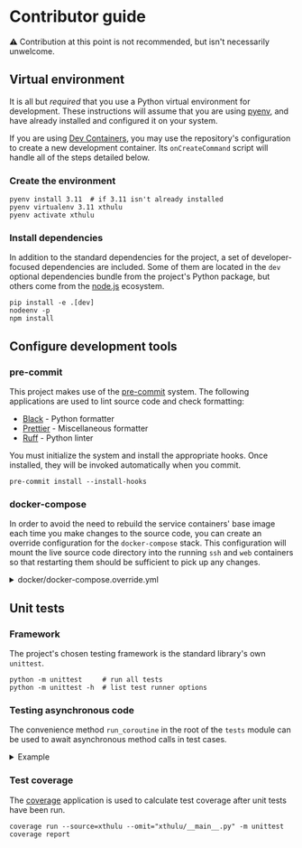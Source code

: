 # Contributor guide

⚠️ Contribution at this point is not recommended, but isn't necessarily
unwelcome.

## Virtual environment

It is all but _required_ that you use a Python virtual environment for
development. These instructions will assume that you are using [pyenv], and have
already installed and configured it on your system.

If you are using [Dev Containers], you may use the repository's configuration to
create a new development container. Its `onCreateCommand` script will handle all
of the steps detailed below.

### Create the environment

```shell
pyenv install 3.11  # if 3.11 isn't already installed
pyenv virtualenv 3.11 xthulu
pyenv activate xthulu
```

### Install dependencies

In addition to the standard dependencies for the project, a set of
developer-focused dependencies are included. Some of them are located in the
`dev` optional dependencies bundle from the project's Python package, but others
come from the [node.js] ecosystem.

```shell
pip install -e .[dev]
nodeenv -p
npm install
```

## Configure development tools

### pre-commit

This project makes use of the [pre-commit] system. The following applications
are used to lint source code and check formatting:

- [Black] - Python formatter
- [Prettier] - Miscellaneous formatter
- [Ruff] - Python linter

You must initialize the system and install the appropriate hooks. Once
installed, they will be invoked automatically when you commit.

```shell
pre-commit install --install-hooks
```

### docker-compose

In order to avoid the need to rebuild the service containers' base image each
time you make changes to the source code, you can create an override
configuration for the `docker-compose` stack. This configuration will mount the
live source code directory into the running `ssh` and `web` containers so that
restarting them should be sufficient to pick up any changes.

<details>
<summary>docker/docker-compose.override.yml</summary>

```yaml
version: "3"

services:
  ssh:
    volumes:
      - ./xthulu:/app/xthulu

  web:
    volumes:
      - ./xthulu:/app/xthulu
```

</details>

## Unit tests

### Framework

The project's chosen testing framework is the standard library's own `unittest`.

```shell
python -m unittest     # run all tests
python -m unittest -h  # list test runner options
```

### Testing asynchronous code

The convenience method `run_coroutine` in the root of the `tests` module can be
used to await asynchronous method calls in test cases.

<details>
<summary>Example</summary>

```python
"""Example tests"""

# stdlib
from unittest import TestCase
from unittest.mock import AsyncMock, patch

# target
from xthulu.some_package import some_asynchronous_method

# local
from tests import run_coroutine


class TestExample(TestCase):

    """Example test case"""

    @patch("xthulu.some_package.a_different_asynchronous_method")
    def test_something_asynchronous(self, mock_method: AsyncMock):
        """Asynchronous method A should await asynchronous method B."""

        result = run_coroutine(some_asynchronous_method())

        assert result == "expected result"
        mock_method.assert_awaited_once()
```

</details>

### Test coverage

The [coverage] application is used to calculate test coverage after unit tests
have been run.

```shell
coverage run --source=xthulu --omit="xthulu/__main__.py" -m unittest
coverage report
```

[pyenv]: https://github.com/pyenv/pyenv
[dev containers]: https://containers.dev/
[node.js]: https://nodejs.org
[pre-commit]: https://pre-commit.com/
[black]: https://black.readthedocs.io/en/stable/index.html
[prettier]: https://prettier.io/
[ruff]: https://beta.ruff.rs/docs/
[coverage]: https://coverage.readthedocs.io/en/latest/
